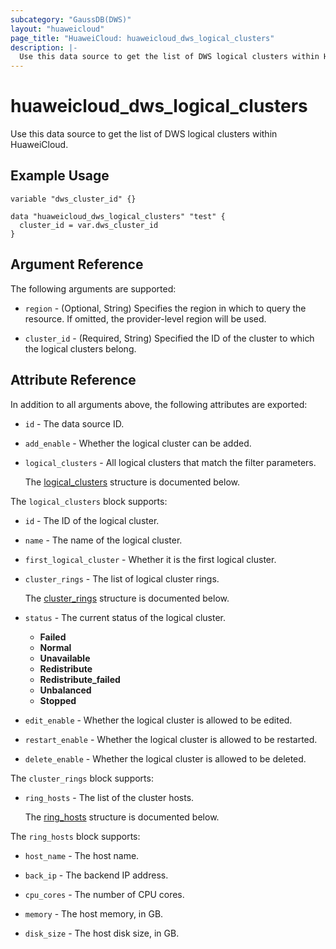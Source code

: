 ```yaml
---
subcategory: "GaussDB(DWS)"
layout: "huaweicloud"
page_title: "HuaweiCloud: huaweicloud_dws_logical_clusters"
description: |-
  Use this data source to get the list of DWS logical clusters within HuaweiCloud.
---
```


# huaweicloud_dws_logical_clusters

Use this data source to get the list of DWS logical clusters within HuaweiCloud.

## Example Usage

```hcl
variable "dws_cluster_id" {}

data "huaweicloud_dws_logical_clusters" "test" {
  cluster_id = var.dws_cluster_id
}
```

## Argument Reference

The following arguments are supported:

* `region` - (Optional, String) Specifies the region in which to query the resource.
  If omitted, the provider-level region will be used.

* `cluster_id` - (Required, String) Specified the ID of the cluster to which the logical clusters belong.

## Attribute Reference

In addition to all arguments above, the following attributes are exported:

* `id` - The data source ID.

* `add_enable` - Whether the logical cluster can be added.

* `logical_clusters` - All logical clusters that match the filter parameters.

  The [logical_clusters](#logical_clusters_struct) structure is documented below.

<a name="logical_clusters_struct"></a>
The `logical_clusters` block supports:

* `id` - The ID of the logical cluster.

* `name` - The name of the logical cluster.

* `first_logical_cluster` - Whether it is the first logical cluster.

* `cluster_rings` - The list of logical cluster rings.

  The [cluster_rings](#logical_clusters_cluster_rings_struct) structure is documented below.

* `status` - The current status of the logical cluster.
  + **Failed**
  + **Normal**
  + **Unavailable**
  + **Redistribute**
  + **Redistribute_failed**
  + **Unbalanced**
  + **Stopped**

* `edit_enable` - Whether the logical cluster is allowed to be edited.

* `restart_enable` - Whether the logical cluster is allowed to be restarted.

* `delete_enable` - Whether the logical cluster is allowed to be deleted.

<a name="logical_clusters_cluster_rings_struct"></a>
The `cluster_rings` block supports:

* `ring_hosts` - The list of the cluster hosts.

  The [ring_hosts](#cluster_rings_ring_hosts_struct) structure is documented below.

<a name="cluster_rings_ring_hosts_struct"></a>
The `ring_hosts` block supports:

* `host_name` - The host name.

* `back_ip` - The backend IP address.

* `cpu_cores` - The number of CPU cores.

* `memory` - The host memory, in GB.

* `disk_size` - The host disk size, in GB.
